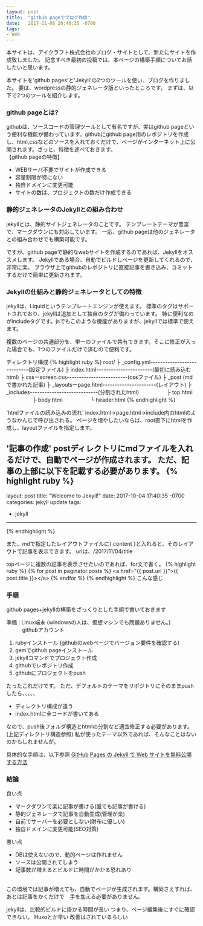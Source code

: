 ```yaml
---
layout: post
title:  "github pageでブログ作成"
date:   2017-11-08 20:40:35 -0700
tags:
- Web
---
```



本サイトは、アイクラフト株式会社のブログ・サイトとして、新たにサイトを作成致しました。
記念すべき最初の投稿では、本ページの構築手順についてお話したいと思います。



本サイトを'github pages'と'Jekyll'の2つのツールを使い、ブログを作りました。
要は、wordpressの静的ジェネレータ版といったところです。
まずは、以下で2つのツールを紹介します。





### github pageとは?


githubは、ソースコードの管理ツールとして有名ですが、実はgithub pageという便利な機能が備わっています。githubにgithub page用のレポジトリを作成し、html,cssなどのソースを入れておくだけで、ページがインターネット上に公開されます。ざっと、特徴を述べておきます。
<br>
【github pageの特徴】
- WEBサーバ不要でサイトが作成できる
- 容量制限が特にない
- 独自ドメインに変更可能
- サイトの数は、プロジェクトの数だけ作成できる




### 静的ジェネレータのJekyllとの組み合わせ
jekyllとは、静的サイトジェネレータのことです。
テンプレートテーマが豊富で、マークダウンにも対応しています。
一応、github pageは他のジェネレータとの組み合わせでも構築可能です。


ですが、github pageで静的なwebサイトを作成するのであれば、Jekyllをオススメします。
Jekyllである場合、自動でビルドしページを更新してくれるので、非常に楽。
ブラウザ上でgithubのレポジトリに直接記事を書き込み、コミットするだけで簡単に更新されます。


### Jekyllの仕組みと静的ジェネレータとしての特徴
jekyllは、Liquidというテンプレートエンジンが使えます。
標準のタグはサポートされており、jekyllは追加として独自のタグが備わっています。
特に便利なのがincludeタグです。jsでもこのような機能がありますが、jekyllでは標準で使えます。




複数のページの共通部分を、単一のファイルで共有できます。そこに修正が入った場合でも、1つのファイルだけで済むので便利です。
<br>



ディレクトリ構成
{% highlight ruby %}
root/
├ _config.yml----------------------------(設定ファイル)
├  index.html-----------------------(最初に読み込むhtml)
├ cssーscreen.css-------------------------(cssファイル)
├ _post                              (mdで書かれた記事)
├ _layoutsーpage.html----------------------(レイアウト)
├ _includes----------------------------(分割されたhtml)
　　　　　├ top.html        
　　　　　├ body.html
　　　　　└ header.html
{% endhighlight %}



'htmlファイルの読み込みの流れ'
index.html→page.html→include内のhtmlのようなかんじで呼び出される。
ページを増やしたいならば、root直下にhtmlを作成し、layoutファイルを指定します。



'記事の作成'
postディレクトリにmdファイルを入れるだけで、自動でページが作成されます。
ただ、記事の上部に以下を記載する必要があります。
{% highlight ruby %}
---
layout: post
title:  "Welcome to Jekyll!"
date:   2017-10-04 17:40:35 -0700
categories: jekyll update
tags:
- jekyll
---
{% endhighlight %}



また、mdで指定したレイアウトファイルに{ content }と入れると、そのレイアウトで記事を表示できます。
urlは、/2017/11/04/title


topページに複数の記事を表示させたいのであれば、for文で書く。
{% highlight ruby %}
  {% for post in paginator.posts %}
  &lt;a href="{{ post.url }}">{{ post.title }}&gt;&lt;/a&gt;
  {% endfor %}
{% endhighlight %}
 こんな感じ





### 手順
github pages+jekyllの構築をざっくりとした手順で書いておきます

準備 : Linux端末      (windowsの人は、仮想マシンでも問題ありません。)
　　　githubアカウント


1. rubyインストール (githubのwebページでバージョン要件を確認する)
2. gemでgithub pageインストール
3. jekyllコマンドでプロジェクト作成
4. githubでレポジトリ作成
5. githubにプロジェクトをpush


たったこれだけです。
ただ、デフォルトのテーマをリポジトリにそのままpushしたら、、、、、
- ディレクトリ構成が違う
- index.htmlに全コードが書いてある


なので、push後フォルダ構造とhtmlの分割など適宜修正する必要があります。(上記ディレクトリ構造参照)
私が使ったテーマ以外であれば、そんなことはないのかもしれませんが。


具体的な手順は、以下参照
[GitHub Pages の Jekyll で Web サイトを無料公開する方法][url1]



### 結論


良い点
- マークダウンで楽に記事が書ける(誰でも記事が書ける)
- 静的ジェネレータで記事を自動生成(管理が楽)
- 自前でサーバーを必要としない(財布に優しい)
- 独自ドメインに変更可能(SEO対策)



悪い点
- DBは使えないので、動的ページは作れません
- ソースは公開されてしまう
- 記事数が増えるとビルドに時間がかかる恐れあり
<br>
この環境では記事が増えても、自動でページが生成されます。構築さえすれば、あとは記事をかくだけで　手を加える必要がありません。


jekyllは、比較的ビルドに掛かる時間が長い
つまり、ページ編集後にすぐに確認できない。
Huxoとか早い
改善はされているらしい


[url1]:https://qiita.com/takuya0301/items/374b2ab5be407b138ef9

